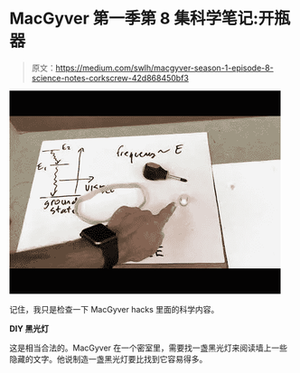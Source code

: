 # MacGyver 第一季第 8 集科学笔记:开瓶器

> 原文：<https://medium.com/swlh/macgyver-season-1-episode-8-science-notes-corkscrew-42d868450bf3>

![](img/a0ac9cb990cce0bfdf4f7254450132d0.png)

记住，我只是检查一下 MacGyver hacks 里面的科学内容。

**DIY 黑光灯**

这是相当合法的。MacGyver 在一个密室里，需要找一盏黑光灯来阅读墙上一些隐藏的文字。他说制造一盏黑光灯要比找到它容易得多。